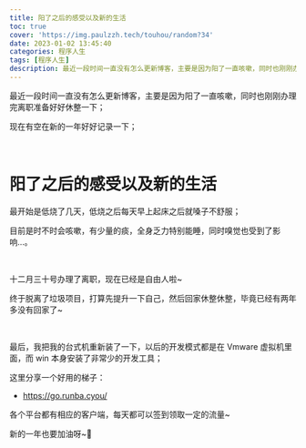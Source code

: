 ```yaml
---
title: 阳了之后的感受以及新的生活
toc: true
cover: 'https://img.paulzzh.tech/touhou/random?34'
date: 2023-01-02 13:45:40
categories: 程序人生
tags: [程序人生]
description: 最近一段时间一直没有怎么更新博客，主要是因为阳了一直咳嗽，同时也刚刚办理完离职准备好好休整一下。现在有空在新的一年好好记录一下；
---
```


最近一段时间一直没有怎么更新博客，主要是因为阳了一直咳嗽，同时也刚刚办理完离职准备好好休整一下；

现在有空在新的一年好好记录一下；

<br/>

<!--more-->

# **阳了之后的感受以及新的生活**

最开始是低烧了几天，低烧之后每天早上起床之后就嗓子不舒服；

目前是时不时会咳嗽，有少量的痰，全身乏力特别能睡，同时嗅觉也受到了影响…。

<br/>

十二月三十号办理了离职，现在已经是自由人啦~

终于脱离了垃圾项目，打算先提升一下自己，然后回家休整休整，毕竟已经有两年多没有回家了~

<br/>

最后，我把我的台式机重新装了一下，以后的开发模式都是在 Vmware 虚拟机里面，而 win 本身安装了非常少的开发工具；

这里分享一个好用的梯子：

-   https://go.runba.cyou/

各个平台都有相应的客户端，每天都可以签到领取一定的流量~

新的一年也要加油呀~🎉

<br/>